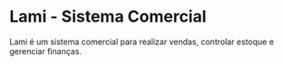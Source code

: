 # Lami - Sistema Comercial

Lami é um sistema comercial para realizar vendas, controlar estoque e gerenciar finanças.
